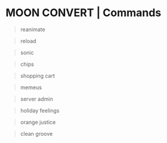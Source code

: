 # MOON CONVERT | Commands
> reanimate

> reload

> sonic

> chips

> shopping cart

> memeus

> server admin

> holiday feelings

> orange justice

> clean groove
